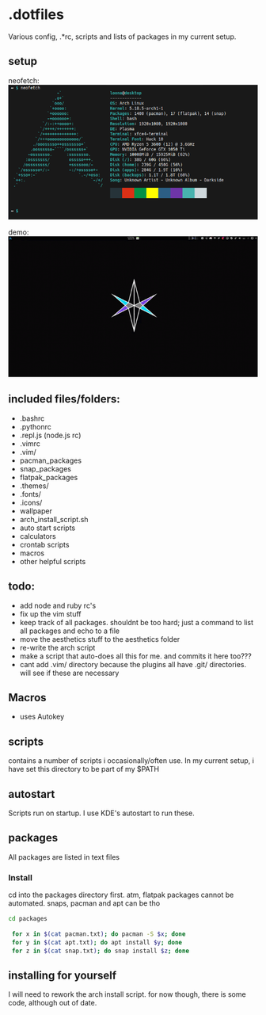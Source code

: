 # .dotfiles
Various config, .*rc, scripts and lists of packages in my current setup.


## setup
neofetch:
![neofetch](gallery/neofetch.png)

demo:
![demo](gallery/demo.gif)


## included files/folders:
- .bashrc
- .pythonrc
- .repl.js (node.js rc)
- .vimrc
- .vim/
- pacman_packages
- snap_packages
- flatpak_packages
- .themes/
- .fonts/
- .icons/
- wallpaper
- arch_install_script.sh
- auto start scripts
- calculators
- crontab scripts
- macros
- other helpful scripts

## todo:
- add node and ruby rc's
- fix up the vim stuff
- keep track of all packages. shouldnt be too hard; just a command to list all packages and echo to a file
- move the aesthetics stuff to the aesthetics folder
- re-write the arch script
- make a script that auto-does all this for me. and commits it here too???
- cant add .vim/ directory because the plugins all have .git/ directories. will see if these are necessary




## Macros
- uses Autokey

## scripts
contains a number of scripts i occasionally/often use.
In my current setup, i have set this directory to be part of my $PATH

## autostart
Scripts run on startup.
I use KDE's autostart to run these.


## packages
All packages are listed in text files
### Install
cd into the packages directory first.
atm, flatpak packages cannot be automated. snaps, pacman and apt can be tho 
```sh
cd packages
```

```sh
 for x in $(cat pacman.txt); do pacman -S $x; done
 for y in $(cat apt.txt); do apt install $y; done
 for z in $(cat snap.txt); do snap install $z; done
```

## installing for yourself
I will need to rework the arch install script. for now though, there is some code, although out of date.
